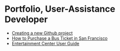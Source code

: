 # Portfolio, User-Assistance Developer

* [Creating a new Github project](https://github.com/devonapple/JPDocu-TechnicalWriting-20190731/wiki/Creating-a-new-Github-project "Creating a new Github project")
* [How to Purchase a Bus Ticket in San Francisco](https://github.com/devonapple/JPDocu-TechnicalWriting-20190731/wiki/How-to-Purchase-a-Bus-Ticket-in-San-Francisco "How to Purchase a Bus Ticket in San Francisco")
* [Entertainment Center User Guide](https://github.com/devonapple/JPDocu-TechnicalWriting-20190731/blob/master/docs/DITA_Assignment_20190806.pdf "Entertainment Center User Guide")
